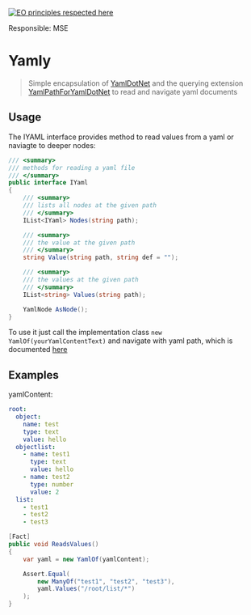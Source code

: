 [![EO principles respected here](http://www.elegantobjects.org/badge.svg)](http://www.elegantobjects.org)

Responsible: MSE

# Yamly
> Simple encapsulation of [YamlDotNet](https://github.com/aaubry/YamlDotNet) and the querying extension [YamlPathForYamlDotNet](https://github.com/gfs/YamlPathForYamlDotNet) to read and navigate yaml documents

## Usage
The IYAML interface provides method to read values from a yaml or naviagte to deeper nodes:
```csharp
/// <summary>
/// methods for reading a yaml file
/// </summary>
public interface IYaml
{
    /// <summary>
    /// lists all nodes at the given path
    /// </summary>
    IList<IYaml> Nodes(string path);

    /// <summary>
    /// the value at the given path
    /// </summary>
    string Value(string path, string def = "");

    /// <summary>
    /// the values at the given path
    /// </summary>
    IList<string> Values(string path);

    YamlNode AsNode();
}
```

To use it just call the implementation class ```new YamlOf(yourYamlContentText)``` and navigate with yaml path, which is documented [here](https://github.com/wwkimball/yamlpath/wiki/Segments-of-a-YAML-Path)

## Examples
yamlContent:
```yaml
root:
  object:
    name: test
    type: text
    value: hello
  objectlist:
    - name: test1
      type: text
      value: hello
    - name: test2
      type: number
      value: 2
  list:
    - test1
    - test2
    - test3

```

```csharp
[Fact]
public void ReadsValues()
{
    var yaml = new YamlOf(yamlContent);

    Assert.Equal(
        new ManyOf("test1", "test2", "test3"),
        yaml.Values("/root/list/*")
    );
}
```
